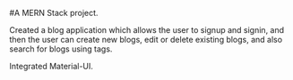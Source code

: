 #A MERN Stack project.

Created a blog application which allows the user to signup and signin, and then the user can create new blogs, edit or delete existing blogs, and also search for blogs using tags.

Integrated Material-UI.
